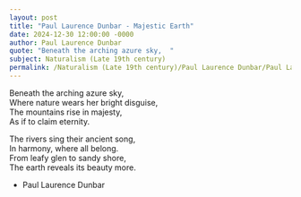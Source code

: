 ```yaml
---
layout: post
title: "Paul Laurence Dunbar - Majestic Earth"
date: 2024-12-30 12:00:00 -0000
author: Paul Laurence Dunbar
quote: "Beneath the arching azure sky,  "
subject: Naturalism (Late 19th century)
permalink: /Naturalism (Late 19th century)/Paul Laurence Dunbar/Paul Laurence Dunbar - Majestic Earth
---
```


Beneath the arching azure sky,  
Where nature wears her bright disguise,  
The mountains rise in majesty,  
As if to claim eternity.  

The rivers sing their ancient song,  
In harmony, where all belong.  
From leafy glen to sandy shore,  
The earth reveals its beauty more.

- Paul Laurence Dunbar
